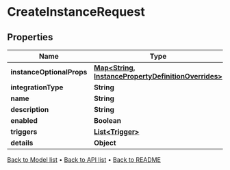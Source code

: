

# CreateInstanceRequest


## Properties

| Name | Type | Description | Notes |
|------------ | ------------- | ------------- | -------------|
|**instanceOptionalProps** | [**Map&lt;String, InstancePropertyDefinitionOverrides&gt;**](InstancePropertyDefinitionOverrides.md) |  |  [optional] |
|**integrationType** | **String** |  |  |
|**name** | **String** |  |  |
|**description** | **String** |  |  |
|**enabled** | **Boolean** |  |  |
|**triggers** | [**List&lt;Trigger&gt;**](Trigger.md) |  |  |
|**details** | **Object** |  |  |



[Back to Model list](../README.md#documentation-for-models) &#8226; [Back to API list](../README.md#documentation-for-api-endpoints) &#8226; [Back to README](../README.md)


